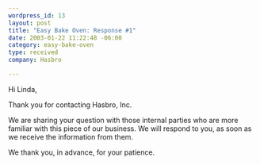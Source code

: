 ```yaml
--- 
wordpress_id: 13
layout: post
title: "Easy Bake Oven: Response #1"
date: 2003-01-22 11:22:48 -06:00
category: easy-bake-oven
type: received
company: Hasbro

---
```

Hi Linda,

Thank you for contacting Hasbro, Inc.

We are sharing your question with those internal parties who are more
familiar with this piece of our business. We will respond to you, as
soon as we receive the information from them.

We thank you, in advance, for your patience.
